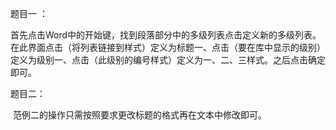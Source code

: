 题目一 ：

​       首先点击Word中的开始键，找到段落部分中的多级列表点击定义新的多级列表。在此界面点击（将列表链接到样式）定义为标题一、点击（要在库中显示的级别）定义为级别一、点击（此级别的编号样式）定义为一、二、三样式。之后点击确定即可。

题目二：

​       范例二的操作只需按照要求更改标题的格式再在文本中修改即可。

